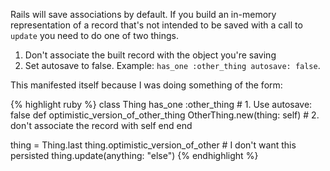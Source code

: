 Rails will save associations by default.
If you build an in-memory representation of a record that's not intended to be saved with a call to `update` you need to do one of two things.

1. Don't associate the built record with the object you're saving
2. Set autosave to false. Example: `has_one :other_thing autosave: false`.

This manifested itself because I was doing something of the form:

{% highlight ruby %}
class Thing
  has_one :other_thing # 1. Use autosave: false
  def optimistic_version_of_other_thing
    OtherThing.new(thing: self) # 2. don't associate the record with self
  end
end

thing = Thing.last
thing.optimistic_version_of_other # I don't want this persisted
thing.update(anything: "else")
{% endhighlight %}
